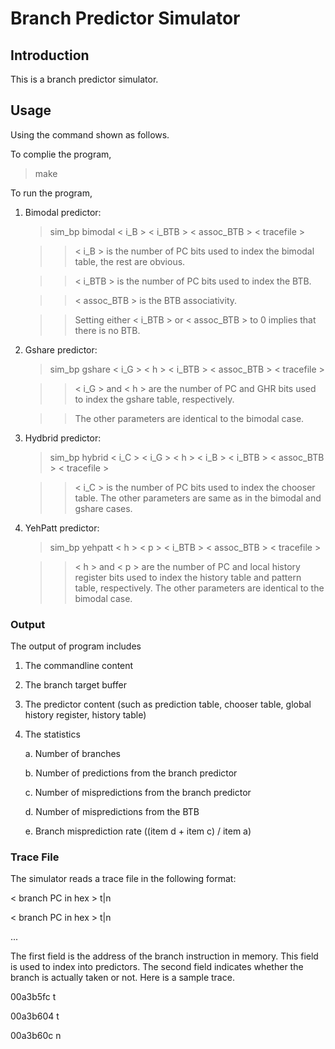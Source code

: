 # Branch Predictor Simulator

## Introduction

This is a branch predictor simulator.

## Usage

Using the command shown as follows.

To complie the program,

>make

To run the program,

1. Bimodal predictor:

	> sim_bp bimodal < i_B \> < i_BTB \> < assoc_BTB \> < tracefile \>

	>> < i_B \> is the number of PC bits used to index the bimodal table, the rest are obvious.

	>> < i_BTB \> is the number of PC bits used to index the BTB.

	>> < assoc_BTB \> is the BTB associativity.

	>> Setting either < i_BTB \> or < assoc_BTB \> to 0 implies that there is no BTB.

2. Gshare predictor: 

	> sim_bp gshare < i_G \> < h \> < i_BTB \> < assoc_BTB \> < tracefile \>

	>> < i_G \> and < h \> are the number of PC and GHR bits used to index the gshare table, respectively. 

	>> The other parameters are identical to the bimodal case.  

3. Hydbrid predictor:  

	> sim_bp hybrid < i_C \> < i_G \> < h > < i_B \> < i_BTB \> < assoc_BTB \> < tracefile \>
	
	>> < i_C \> is the number of PC bits used to index the chooser table. The other parameters are same as in the bimodal and gshare cases. 

4. YehPatt predictor:

	> sim_bp yehpatt < h \> < p \> < i_BTB \> < assoc_BTB \> < tracefile \>

	>> < h \> and < p \> are the number of PC and local history register bits used to index the history table and pattern table, respectively. The other parameters are identical to the bimodal case.

### Output

The output of program includes

1. The commandline content

2. The branch target buffer 

3. The predictor content (such as prediction table, chooser table, global history register, history table)

4. The statistics

	a. Number of branches 

	b. Number of predictions from the branch predictor 

	c. Number of mispredictions from the branch predictor 

	d. Number of mispredictions from the BTB 

	e. Branch misprediction rate ((item d + item c) / item a) 

### Trace File
The simulator reads a trace file in the following format: 

< branch PC in hex \> t|n

< branch PC in hex \> t|n

...

The first field is the address of the branch instruction in memory. This field is used to index into predictors. The second field indicates whether the branch is actually taken or not. Here is a sample trace. 

00a3b5fc t

00a3b604 t

00a3b60c n
